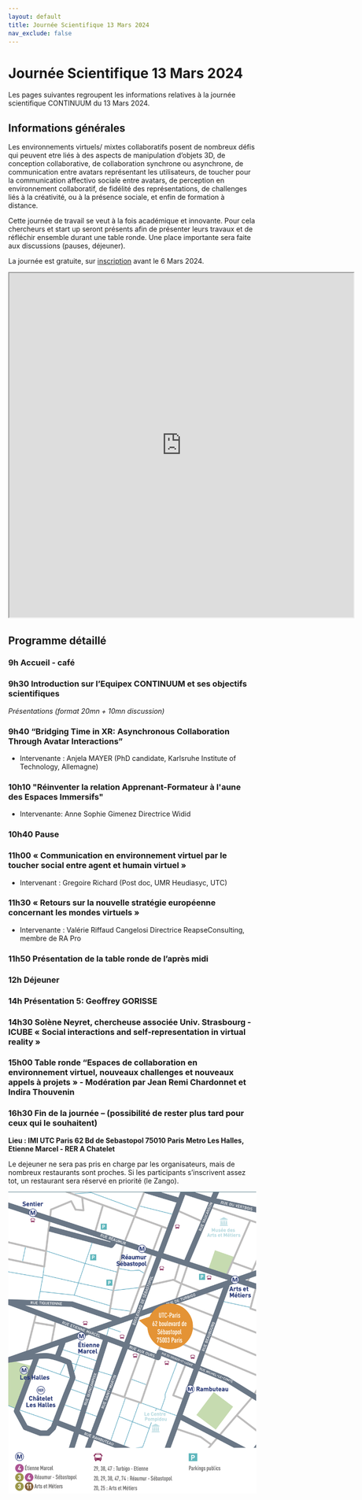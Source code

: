```yaml
---
layout: default
title: Journée Scientifique 13 Mars 2024
nav_exclude: false
---
```


# Journée Scientifique 13 Mars 2024

Les pages suivantes regroupent les informations relatives à la journée scientifique CONTINUUM du 13 Mars 2024.

## Informations générales
Les environnements virtuels/ mixtes collaboratifs posent de nombreux défis qui peuvent etre liés à des aspects de manipulation d’objets 3D, de conception collaborative, de collaboration synchrone ou asynchrone, de communication entre avatars représentant les utilisateurs, de toucher pour la communication affectivo sociale entre avatars, de perception en environnement collaboratif, de fidélité des représentations, de challenges liés à la créativité, ou à la présence sociale, et enfin de formation à distance.

Cette journée de travail se veut à la fois académique et innovante. Pour cela chercheurs et start up seront présents afin de présenter leurs travaux et de réfléchir ensemble durant une table ronde. Une place importante sera faite aux discussions (pauses, déjeuner).

La journée est gratuite, sur [inscription](https://framaforms.org/journee-scientifique-continuum-13-mars-2024-1704983969) avant le 6 Mars 2024.

<iframe src="https://drive.google.com/file/d/16u-3JX15IIXh8PPWNt6WO4ES72IHgmLj/view?usp=sharing" width="700" height="700"></iframe>

## Programme détaillé

### 9h Accueil - café

### 9h30 Introduction sur l’Equipex CONTINUUM et ses objectifs scientifiques

*Présentations (format 20mn + 10mn discussion)*

### 9h40 “Bridging Time in XR: Asynchronous Collaboration Through Avatar Interactions”

- Intervenante : Anjela MAYER (PhD candidate, Karlsruhe Institute of Technology, Allemagne)

### 10h10 "Réinventer la relation Apprenant-Formateur à l'aune des Espaces Immersifs"

- Intervenante:  Anne Sophie Gimenez Directrice Widid 

### 10h40 Pause

### 11h00 « Communication en environnement virtuel par le toucher social entre agent et humain virtuel »

- Intervenant : Gregoire Richard (Post doc, UMR Heudiasyc, UTC)

### 11h30 « Retours sur la nouvelle stratégie européenne concernant les mondes virtuels »

- Intervenante : Valérie Riffaud Cangelosi Directrice ReapseConsulting, membre de RA Pro

### 11h50 Présentation de la table ronde de l’après midi 

### 12h Déjeuner

### 14h Présentation 5: Geoffrey GORISSE

### 14h30 Solène Neyret, chercheuse associée Univ. Strasbourg - ICUBE « Social interactions and self-representation in virtual reality »

### 15h00 Table ronde “Espaces de collaboration en environnement virtuel, nouveaux challenges et nouveaux appels à projets » - Modération par Jean Remi Chardonnet et Indira Thouvenin

### 16h30 Fin de la journée – (possibilité de rester plus tard pour ceux qui le souhaitent)

**Lieu : IMI UTC Paris 62 Bd de Sebastopol 75010 Paris Metro Les Halles, Etienne Marcel - RER A Chatelet**

Le dejeuner ne sera pas pris en charge par les organisateurs, mais de nombreux restaurants sont proches. Si les participants s’inscrivent assez tot, un restaurant sera réservé en priorité (le Zango). 

<img src='utc-paris.png' width='800'>
